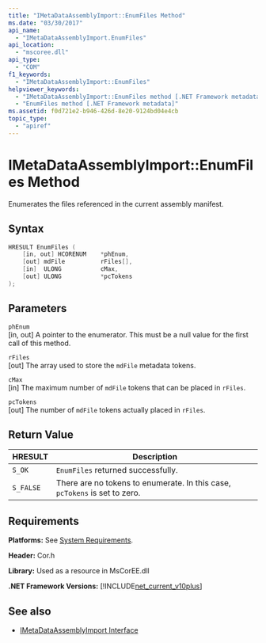 ```yaml
---
title: "IMetaDataAssemblyImport::EnumFiles Method"
ms.date: "03/30/2017"
api_name: 
  - "IMetaDataAssemblyImport.EnumFiles"
api_location: 
  - "mscoree.dll"
api_type: 
  - "COM"
f1_keywords: 
  - "IMetaDataAssemblyImport::EnumFiles"
helpviewer_keywords: 
  - "IMetaDataAssemblyImport::EnumFiles method [.NET Framework metadata]"
  - "EnumFiles method [.NET Framework metadata]"
ms.assetid: f0d721e2-b946-426d-8e20-9124bd04e4cb
topic_type: 
  - "apiref"
---
```

# IMetaDataAssemblyImport::EnumFiles Method
Enumerates the files referenced in the current assembly manifest.  
  
## Syntax  
  
```cpp  
HRESULT EnumFiles (  
    [in, out] HCORENUM    *phEnum,   
    [out] mdFile          rFiles[],   
    [in]  ULONG           cMax,   
    [out] ULONG           *pcTokens  
);  
```  
  
## Parameters  
 `phEnum`  
 [in, out] A pointer to the enumerator. This must be a null value for the first call of this method.  
  
 `rFiles`  
 [out] The array used to store the `mdFile` metadata tokens.  
  
 `cMax`  
 [in] The maximum number of `mdFile` tokens that can be placed in `rFiles`.  
  
 `pcTokens`  
 [out] The number of `mdFile` tokens actually placed in `rFiles`.  
  
## Return Value  
  
|HRESULT|Description|  
|-------------|-----------------|  
|`S_OK`|`EnumFiles` returned successfully.|  
|`S_FALSE`|There are no tokens to enumerate. In this case, `pcTokens` is set to zero.|  
  
## Requirements  
 **Platforms:** See [System Requirements](../../../../docs/framework/get-started/system-requirements.md).  
  
 **Header:** Cor.h  
  
 **Library:** Used as a resource in MsCorEE.dll  
  
 **.NET Framework Versions:** [!INCLUDE[net_current_v10plus](../../../../includes/net-current-v10plus-md.md)]  
  
## See also

- [IMetaDataAssemblyImport Interface](../../../../docs/framework/unmanaged-api/metadata/imetadataassemblyimport-interface.md)
